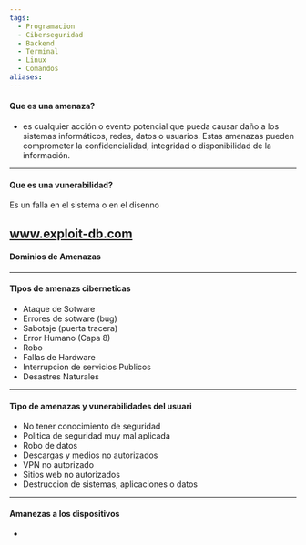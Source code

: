 ```yaml
---
tags:
  - Programacion
  - Ciberseguridad
  - Backend
  - Terminal
  - Linux
  - Comandos
aliases:
---
```

#### Que es una amenaza?
- es cualquier acción o evento potencial que pueda causar daño a los sistemas informáticos, redes, datos o usuarios. Estas amenazas pueden comprometer la confidencialidad, integridad o disponibilidad de la información.
---
#### Que es una vunerabilidad?
Es un falla en el sistema o en el disenno

www.exploit-db.com
---
#### Dominios de Amenazas 
---
#### TIpos de amenazs ciberneticas
- Ataque de Sotware
- Errores de sotware (bug)
- Sabotaje (puerta tracera)
- Error Humano (Capa 8)
- Robo
- Fallas de Hardware
- Interrupcion de servicios Publicos
- Desastres Naturales
---
#### Tipo de amenazas y vunerabilidades del usuari
- No tener conocimiento de seguridad
- Politica de seguridad muy mal aplicada
- Robo de datos
- Descargas y medios no autorizados
- VPN no autorizado
- Sitios web no autorizados
- Destruccion de sistemas, aplicaciones o datos
---
#### Amanezas a los dispositivos
- 